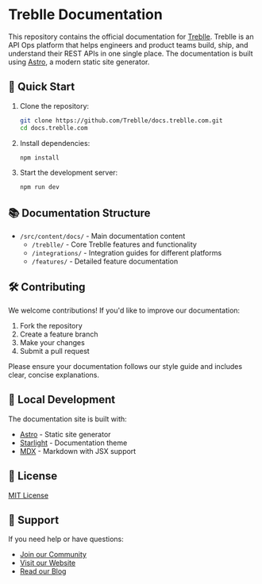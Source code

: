 # Treblle Documentation

This repository contains the official documentation for [Treblle](https://www.treblle.com/).
Treblle is an API Ops platform that helps engineers and product teams build, ship, and understand their REST APIs in one single place. The documentation is built using [Astro](https://astro.build/), a modern static site generator.

## 🚀 Quick Start

1. Clone the repository:

   ```bash
   git clone https://github.com/Treblle/docs.treblle.com.git
   cd docs.treblle.com
   ```

2. Install dependencies:

   ```bash
   npm install
   ```

3. Start the development server:

   ```bash
   npm run dev
   ```

## 📚 Documentation Structure

- `/src/content/docs/` - Main documentation content
  - `/treblle/` - Core Treblle features and functionality
  - `/integrations/` - Integration guides for different platforms
  - `/features/` - Detailed feature documentation

## 🛠️ Contributing

We welcome contributions! If you'd like to improve our documentation:

1. Fork the repository
2. Create a feature branch
3. Make your changes
4. Submit a pull request

Please ensure your documentation follows our style guide and includes clear, concise explanations.

## 🔧 Local Development

The documentation site is built with:

- [Astro](https://astro.build/) - Static site generator
- [Starlight](https://starlight.astro.build/) - Documentation theme
- [MDX](https://mdxjs.com/) - Markdown with JSX support

## 📝 License

[MIT License](LICENSE)

## 🤝 Support

If you need help or have questions:

- [Join our Community](https://discord.gg/UqfrkqcN)
- [Visit our Website](https://treblle.com)
- [Read our Blog](https://blog.treblle.com/)
